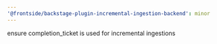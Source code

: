```yaml
---
'@frontside/backstage-plugin-incremental-ingestion-backend': minor
---
```


ensure completion_ticket is used for incremental ingestions
